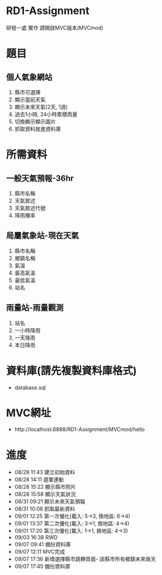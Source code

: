 # RD1-Assignment
研發一處 實作
請開啟MVC版本(MVCmod)

# 題目
## 個人氣象網站
1. 縣市可選擇
2. 顯示當前天氣
3. 顯示未來天氣(2天, 1週)
4. 過去1小時, 24小時累積雨量
5. 切換顯示顯示圖片
6. 抓取資料放進資料庫

# 所需資料
## 一般天氣預報-36hr
1. 縣市名稱
2. 天氣敘述
3. 天氣敘述代號
4. 降雨機率

## 局屬氣象站-現在天氣
1. 縣市名稱
2. 鄉鎮名稱
3. 氣溫
4. 最高氣溫
5. 最低氣溫
6. 站名

## 雨量站-雨量觀測
1. 站名
2. 一小時降雨
3. 一天降雨
4. 本日降雨

# 資料庫(請先複製資料庫格式)
- database.sql

# MVC網址
- http://localhost:8888/RD1-Assignment/MVCmod/hello

# 進度
- 08/28 11:43 建立初始資料
- 08/28 14:11 選單連動
- 08/28 15:22 顯示縣市照片
- 08/28 15:58 顯示天氣狀況
- 08/31 09:21 顯示未來天氣預報
- 08/31 10:08 抓取最新資料
- 09/01 12:25 第一次優化(載入: 5->3, 換地區: 6->4)
- 09/01 13:37 第二次優化(載入: 3->1, 換地區: 4->4)
- 09/01 17:20 第三次優化(載入: 1->1, 換地區: 4->3)
- 09/03 16:38 RWD
- 09/07 09:41 備份資料庫
- 09/07 12:11 MVC完成
- 09/07 17:36 新增選擇縣市跳轉頁面- 該縣市所有鄉鎮未來兩天
- 09/07 17:45 備份資料庫